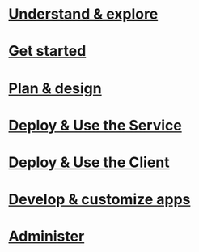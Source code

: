 # [Understand & explore](/rights-management/understand-explore/what-is-information-protection.md)
# [Get started](/rights-management/get-started/requirements-azure-rms)
# [Plan & design](/rights-management/plan-design/deployment-roadmap)
# [Deploy & Use the Service](/rights-management/deploy-use/activate-service)
# [Deploy & Use the Client](/rights-management/rms-client/use-client)
# [Develop & customize apps](/rights-management/develop/developers-guide)
# [Administer](/rights-management/administer/administer-powershell)
